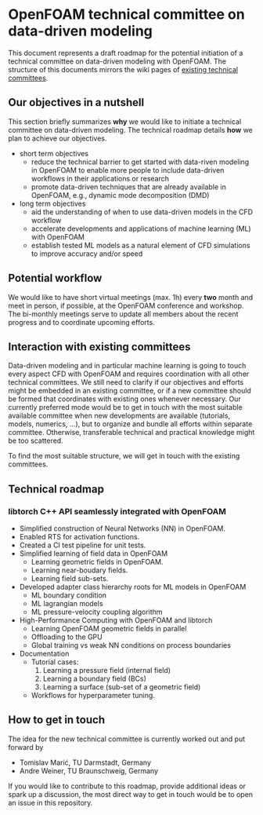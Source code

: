 # OpenFOAM technical committee on data-driven modeling

This document represents a draft roadmap for the potential initiation of a technical committee on data-driven modeling with OpenFOAM. The structure of this documents mirrors the wiki pages of [existing technical committees](https://www.openfoam.com/governance/technical-committees).

## Our objectives in a nutshell

This section briefly summarizes **why** we would like to initiate a technical committee on data-driven modeling. The technical roadmap details **how** we plan to achieve our objectives.

- short term objectives
  - reduce the technical barrier to get started with data-riven modeling in OpenFOAM to enable more people to include data-driven workflows in their applications or research
  - promote data-driven techniques that are already available in OpenFOAM, e.g., dynamic mode decomposition (DMD)
- long term objectives
  - aid the understanding of when to use data-driven models in the CFD workflow
  - accelerate developments and applications of machine learning (ML) with OpenFOAM
  - establish tested ML models as a natural element of CFD simulations to improve accuracy and/or speed

## Potential workflow

We would like to have short virtual meetings (max. 1h) every **two** month and meet in person, if possible, at the OpenFOAM conference and workshop. The bi-monthly meetings serve to update all members about the recent progress and to coordinate upcoming efforts.

## Interaction with existing committees

Data-driven modeling and in particular machine learning is going to touch every aspect CFD with OpenFOAM and requires coordination with all other technical committees. We still need to clarify if our objectives and efforts might be embedded in an existing committee, or if a new committee should be formed that coordinates with existing ones whenever necessary. Our currently preferred mode would be to get in touch with the most suitable available committee when new developments are available (tutorials, models, numerics, ...), but to organize and bundle all efforts within separate committee. Otherwise, transferable technical and practical knowledge might be too scattered.

To find the most suitable structure, we will get in touch with the existing committees.

## Technical roadmap

### libtorch C++ API seamlessly integrated with OpenFOAM

- Simplified construction of Neural Networks (NN) in OpenFOAM. 
- Enabled RTS for activation functions. 
- Created a CI test pipeline for unit tests. 
- Simplified learning of field data in OpenFOAM
  - Learning geometric fields in OpenFOAM.
  - Learning near-boudary fields. 
  - Learning field sub-sets.
- Developed adapter class hierarchy roots for ML models in OpenFOAM
  - ML boundary condition
  - ML lagrangian models 
  - ML pressure-velocity coupling algorithm
- High-Performance Computing with OpenFOAM and libtorch
  - Learning OpenFOAM geometric fields in parallel
  - Offloading to the GPU 
  - Global training vs weak NN conditions on process boundaries
- Documentation 
  - Tutorial cases:
    1. Learning a pressure field (internal field)
    2. Learning a boundary field (BCs)
    3. Learning a surface (sub-set of a geometric field)
  - Workflows for hyperparameter tuning.

## How to get in touch

The idea for the new technical committee is currently worked out and put forward by

- Tomislav Marić, TU Darmstadt, Germany
- Andre Weiner, TU Braunschweig, Germany

If you would like to contribute to this roadmap, provide additional ideas or spark up a discussion, the most direct way to get in touch would be to open an issue in this repository.
